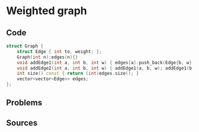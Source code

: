 # Weighted graph

## Code

```cpp
struct Graph {
	struct Edge { int to, weight; };
	Graph(int n):edges(n){}
	void addEdge1(int a, int b, int w) { edges[a].push_back(Edge{b, w}); }
	void addEdge2(int a, int b, int w) { addEdge1(a, b, w); addEdge1(b, a, w); }
	int size() const { return (int)edges.size(); }
	vector<vector<Edge>> edges;
};
```

## Problems

## Sources

